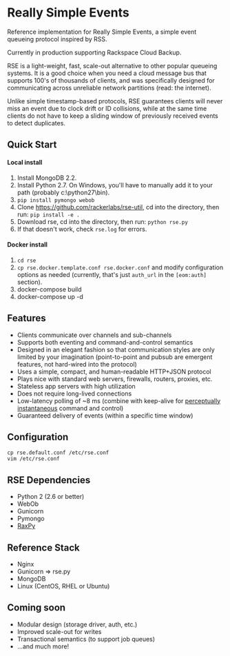 # Really Simple Events

Reference implementation for Really Simple Events, a simple event queueing protocol inspired by RSS.

Currently in production supporting Rackspace Cloud Backup.

RSE is a light-weight, fast, scale-out alternative to other popular queueing systems. It is a good choice when you need a cloud message bus that supports 100's of thousands of clients, and was specifically designed for communicating across unreliable network partitions (read: the internet).

Unlike simple timestamp-based protocols, RSE guarantees clients will never miss an event due to clock drift or ID collisions, while at the same time clients do not have to keep a sliding window of previously received events to detect duplicates.

## Quick Start

#### Local install
1. Install MongoDB 2.2.
1. Install Python 2.7. On Windows, you'll have to manually add it to your path (probably c:\python27\bin).
1. ```pip install pymongo webob```
1. Clone https://github.com/rackerlabs/rse-util, cd into the directory, then run: ```pip install -e .```
1. Download rse, cd into the directory, then run: ```python rse.py```
1. If that doesn't work, check ```rse.log``` for errors.

#### Docker install
1. `cd rse`
1. `cp rse.docker.template.conf rse.docker.conf` and modify configuration options as needed (currently, that's just `auth_url` in the `[eom:auth]` section).
1. docker-compose build
1. docker-compose up -d

## Features

* Clients communicate over channels and sub-channels
* Supports both eventing and command-and-control semantics
* Designed in an elegant fashion so that communication styles are only limited by your imagination (point-to-point and pubsub are emergent features, not hard-wired into the protocol)  
* Uses a simple, compact, and human-readable HTTP+JSON protocol
* Plays nice with standard web servers, firewalls, routers, proxies, etc.
* Stateless app servers with high utilization
* Does not require long-lived connections
* Low-latency polling of ~8 ms (combine with keep-alive for [perceptually instantaneous][1] command and control)
* Guaranteed delivery of events (within a specific time window)

## Configuration

```
cp rse.default.conf /etc/rse.conf
vim /etc/rse.conf
```

## RSE Dependencies

* Python 2 (2.6 or better)
* WebOb
* Gunicorn
* Pymongo
* [RaxPy][2]

## Reference Stack

* Nginx
* Gunicorn => rse.py
* MongoDB
* Linux (CentOS, RHEL or Ubuntu)

## Coming soon

* Modular design (storage driver, auth, etc.)
* Improved scale-out for writes
* Transactional semantics (to support job queues)
* ...and much more!

[1]:http://asktog.com/basics/firstPrinciples.html#latencyReduction
[2]:https://github.rackspace.com/atl/rax-py
